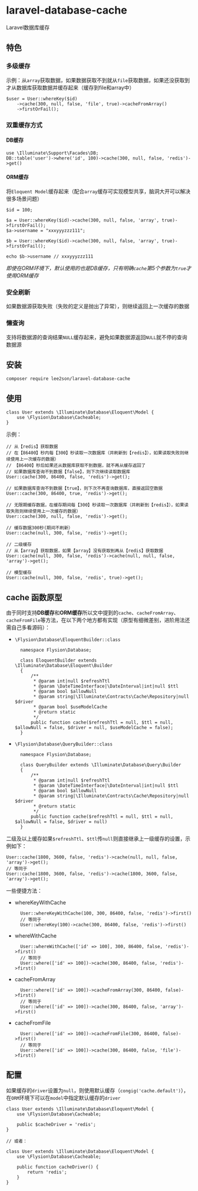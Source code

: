 # laravel-database-cache
Laravel数据库缓存

## 特色

### 多级缓存
示例：从`array`获取数据，如果数据获取不到就从`file`获取数据，如果还没获取到才从数据库获取数据并缓存起来（缓存到file和array中）

    $user = User::whereKey($id)
        ->cache(300, null, false, 'file', true)->cacheFromArray()
        ->firstOrFail();

### 双重缓存方式
#### DB缓存

    use \Illuminate\Support\Facades\DB;
    DB::table('user')->where('id', 100)->cache(300, null, false, 'redis')->get()

#### ORM缓存
将`Eloquent Model`缓存起来（配合`array`缓存可实现模型共享，脑洞大开可以解决很多场景问题）
    
    $id = 100;
    
    $a = User::whereKey($id)->cache(300, null, false, 'array', true)->firstOrFail();
    $a->username = "xxxyyyzzz111";
    
    $b = User::whereKey($id)->cache(300, null, false, 'array', true)->firstOrFail();
    
    echo $b->username // xxxyyyzzz111
    
*即使在ORM环境下，默认使用的也是DB缓存，只有明确`cache`第5个参数为`true`才使用ORM缓存*

### 安全刷新
如果数据源获取失败（失败的定义是抛出了异常），则继续返回上一次缓存的数据

### 懒查询
支持将数据源的查询结果`NULL`缓存起来，避免如果数据源返回`NULL`就不停的查询数据源

## 安装

    composer require lee2son/laravel-database-cache
    
## 使用

    class User extends \Illuminate\Database\Eloquent\Model {
        use \Flysion\Database\Cacheable;
    }
    
示例：

    // 从【redis】获取数据
    // 在【86400】秒内每【300】秒读取一次数据库（并刷新到【redis】），如果读取失败则继续使用上一次缓存的数据）
    // 【86400】秒后如果还从数据库获取不到数据，就不再从缓存返回了
    // 如果数据库查询不到数据【false】，则下次继续读取数据库
    User::cache(300, 86400, false, 'redis')->get();
    
    // 如果数据库查询不到数据【true】，则下次不再查询数据库，直接返回空数据
    User::cache(300, 86400, true, 'redis')->get();
    
    // 无限期缓存数据，在缓存期间每【300】秒读取一次数据库（并刷新到【redis】），如果读取失败则继续使用上一次缓存的数据）
    User::cache(300, null, false, 'redis')->get();
    
    // 缓存数据300秒(期间不刷新）
    User::cache(null, 300, false, 'redis')->get();
    
    // 二级缓存
    // 从【array】获取数据，如果【array】没有获取到再从【redis】获取数据
    User::cache(null, 300, false, 'redis')->cache(null, null, false, 'array')->get();
    
    // 模型缓存
    User::cache(null, 300, false, 'redis', true)->get();

## cache 函数原型
由于同时支持**DB缓存**和**ORM缓存**所以文中提到的`cache`、`cacheFromArray`、`cacheFromFile`等方法，在以下两个地方都有实现（原型有细微差别，进阶用法还需自己多看源码）：

+ `\Flysion\Database\EloquentBuilder::class`

        namespace Flysion\Database;
        
        class EloquentBuilder extends \Illuminate\Database\Eloquent\Builder
        {
            /**
             * @param int|null $refreshTtl
             * @param \DateTimeInterface|\DateInterval|int|null $ttl
             * @param bool $allowNull
             * @param string|\Illuminate\Contracts\Cache\Repository|null $driver
             * @param bool $useModelCache
             * @return static
             */
            public function cache($refreshTtl = null, $ttl = null, $allowNull = false, $driver = null, $useModelCache = false);
        }
        
+ `\Flysion\Database\QueryBuilder::class`

        namespace Flysion\Database;
        
        class QueryBuilder extends \Illuminate\Database\Query\Builder
        {
            /**
             * @param int|null $refreshTtl
             * @param \DateTimeInterface|\DateInterval|int|null $ttl
             * @param bool $allowNull
             * @param string|\Illuminate\Contracts\Cache\Repository|null $driver
             * @return static
             */
            public function cache($refreshTtl = null, $ttl = null, $allowNull = false, $driver = null)
        }
    
二级及以上缓存如果`$refreshTtl`、`$ttl`传`null`则直接继承上一级缓存的设置，示例如下：

    User::cache(1800, 3600, false, 'redis')->cache(null, null, false, 'array')->get();
    // 等同于
    User::cache(1800, 3600, false, 'redis')->cache(1800, 3600, false, 'array')->get();
    

一些便捷方法：

+ whereKeyWithCache

        User::whereKeyWithCache(100, 300, 86400, false, 'redis')->first()
        // 等同于
        User::whereKey(100)->cache(300, 86400, false, 'redis')->first()

+ whereWithCache

        User::whereWithCache(['id' => 100], 300, 86400, false, 'redis')->first()
        // 等同于
        User::where(['id' => 100])->cache(300, 86400, false, 'redis')->first()
        
+ cacheFromArray

        User::where(['id' => 100])->cacheFromArray(300, 86400, false)->first()
        // 等同于
        User::where(['id' => 100])->cache(300, 86400, false, 'array')->first()
        
+ cacheFromFile

        User::where(['id' => 100])->cacheFromFile(300, 86400, false)->first()
        // 等同于
        User::where(['id' => 100])->cache(300, 86400, false, 'file')->first()

## 配置
如果缓存的`driver`设置为`null`，则使用默认缓存（`congig('cache.default')`），在`ORM`环境下可以在`model`中指定默认缓存的`driver`

    class User extends \Illuminate\Database\Eloquent\Model {
        use \Flysion\Database\Cacheable;

        public $cacheDriver = 'redis';
    }
    
    // 或者：
    
    class User extends \Illuminate\Database\Eloquent\Model {
        use \Flysion\Database\Cacheable;

        public function cacheDriver() {
            return 'redis';
        }
    }